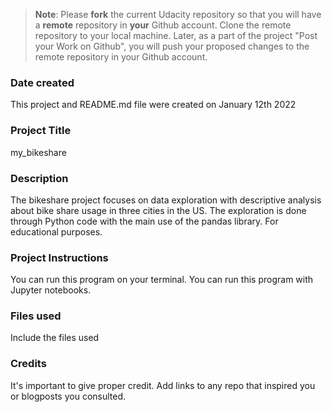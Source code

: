 >**Note**: Please **fork** the current Udacity repository so that you will have a **remote** repository in **your** Github account. Clone the remote repository to your local machine. Later, as a part of the project "Post your Work on Github", you will push your proposed changes to the remote repository in your Github account.

### Date created
This project and README.md file were created on January 12th 2022

### Project Title
my_bikeshare

### Description
The bikeshare project focuses on data exploration with descriptive analysis about bike share usage in three cities in the US. The exploration is done through Python code with the main use of the pandas library. For educational purposes.

### Project Instructions
You can run this program on your terminal.
You can run this program with Jupyter notebooks.

### Files used
Include the files used

### Credits
It's important to give proper credit. Add links to any repo that inspired you or blogposts you consulted.

